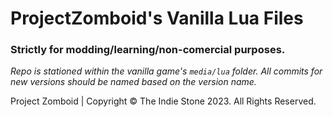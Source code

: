 # ProjectZomboid's Vanilla Lua Files
### Strictly for modding/learning/non-comercial purposes.

*Repo is stationed within the vanilla game's `media/lua` folder.*
*All commits for new versions should be named based on the version name.*
 
Project Zomboid | Copyright © The Indie Stone 2023. All Rights Reserved.
